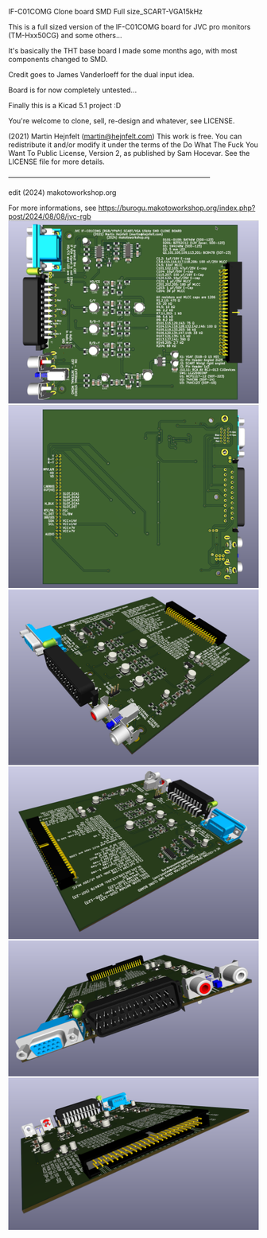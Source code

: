IF-C01COMG Clone board SMD Full size_SCART-VGA15kHz

This is a full sized version of the IF-C01COMG board for JVC pro monitors (TM-Hxx50CG) and some others...

It's basically the THT base board I made some months ago, with most components changed to SMD.

Credit goes to James Vanderloeff for the dual input idea.

Board is for now completely untested...

Finally this is a Kicad 5.1 project :D

You're welcome to clone, sell, re-design and whatever, see LICENSE.

(2021) Martin Hejnfelt (martin@hejnfelt.com)
This work is free. You can redistribute it and/or modify it under the
terms of the Do What The Fuck You Want To Public License, Version 2,
as published by Sam Hocevar. See the LICENSE file for more details.

—————————————————————————————

edit (2024) makotoworkshop.org

For more informations, see https://burogu.makotoworkshop.org/index.php?post/2024/08/08/jvc-rgb
![alt text](png/pcb01.png)
![alt text](png/pcb02.png)
![alt text](png/pcb03.png)
![alt text](png/pcb04.png)
![alt text](png/pcb05.png)
![alt text](png/pcb06.png)

